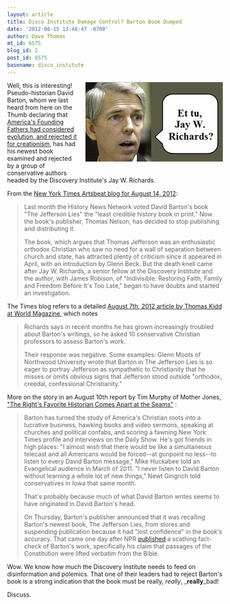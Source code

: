 ```yaml
---
layout: article
title: Disco Institute Damage Control? Barton Book Dumped
date: '2012-08-15 13:48:47 -0700'
author: Dave Thomas
mt_id: 6575
blog_id: 2
post_id: 6575
basename: disco_institute
---
```

<img src="/uploads/2012/barton_et_tu.jpg" alt="barton_et_tu.jpg" width="321" height="186" style="float: right; margin: 0 0 20px 20px;" class="mt-image-right" />

Well, this is interesting! Pseudo-historian David Barton, whom we last heard from here on the Thumb declaring that [America's Founding Fathers had considered evolution, and rejected it for creationism](http://pandasthumb.org/archives/2011/06/barton-founding.html), has had his newest book examined and rejected by a group of conservative authors headed by the Discovery Institute's Jay W. Richards.

From the [New York Times Artsbeat blog for August 14, 2012](http://artsbeat.blogs.nytimes.com/2012/08/14/hard-truth-for-author-publisher-pulls-the-jefferson-lies/):

> Last month the History News Network voted David Barton's book "The Jefferson Lies" the "least credible history book in print." Now the book's publisher, Thomas Nelson, has decided to stop publishing and distributing it.
> 
> The book, which argues that Thomas Jefferson was an enthusiastic orthodox Christian who saw no need for a wall of separation between church and state, has attracted plenty of criticism since it appeared in April, with an introduction by Glenn Beck. But the death knell came after Jay W. Richards, a senior fellow at the Discovery Institute and the author, with James Robison, of "Indivisible: Restoring Faith, Family and Freedom Before It's Too Late," began to have doubts and started an investigation.

The Times blog refers to a detailed [August 7th, 2012 article by Thomas Kidd at World Magazine](http://www.worldmag.com/articles/19837), which notes 

> Richards says in recent months he has grown increasingly troubled about Barton's writings, so he asked 10 conservative Christian professors to assess Barton's work.
> 
> Their response was negative. Some examples: Glenn Moots of Northwood University wrote that Barton in The Jefferson Lies is so eager to portray Jefferson as sympathetic to Christianity that he misses or omits obvious signs that Jefferson stood outside "orthodox, creedal, confessional Christianity."

More on the story in an August 10th report by Tim Murphy of Mother Jones, ["The Right's Favorite Historian Comes Apart at the Seams"](http://www.motherjones.com/mojo/2012/08/how-religious-rights-favorite-historian-fell-apart) :

> Barton has turned the study of America's Christian roots into a lucrative business, hawking books and video sermons, speaking at churches and political confabs, and scoring a fawning New York Times profile and interviews on the Daily Show. He's got friends in high places: "I almost wish that there would be like a simultaneous telecast and all Americans would be forced--at gunpoint no less--to listen to every David Barton message," Mike Huckabee told an Evangelical audience in March of 2011. "I never listen to David Barton without learning a whole lot of new things," Newt Gingrich told conservatives in Iowa that same month.
> 
> That's probably because much of what David Barton writes seems to have originated in David Barton's head.
> 
> On Thursday, Barton's publisher announced that it was recalling Barton's newest book, The Jefferson Lies, from stores and suspending publication because it had "lost confidence" in the book's accuracy. That came one day after NPR [published](http://www.npr.org/2012/08/08/157754542/the-most-influential-evangelist-youve-never-heard-of) a scathing fact-check of Barton's work, specifically his claim that passages of the Constitution were lifted verbatim from the Bible.

Wow.  We know how much the Discovery Institute needs to feed on disinformation and polemics.  That one of their leaders had to reject Barton's book is a strong indication that the book must be really, _really_, _**really**_bad! 

Discuss.
